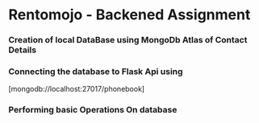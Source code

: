 # Rentomojo - Backened Assignment

### Creation of  local DataBase using MongoDb Atlas of Contact Details

### Connecting the database to Flask Api using 
 [mongodb://localhost:27017/phonebook]

### Performing basic Operations On database
